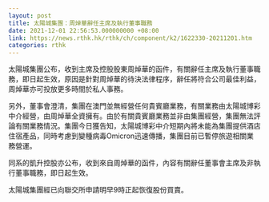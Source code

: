 ```yaml
---
layout: post
title: 太陽城集團：周焯華辭任主席及執行董事職務
date: 2021-12-01 22:56:53.000000000 +08:00
link: https://news.rthk.hk/rthk/ch/component/k2/1622330-20211201.htm
categories: rthk
---
```


太陽城集團公布，收到主席及控股股東周焯華的函件，有關辭任主席及執行董事職務，即日起生效，原因是針對周焯華的待決法律程序，辭任將符合公司最佳利益，周焯華亦可投放更多時間於私人事務。

另外，董事會澄清，集團在澳門並無經營任何貴賓廳業務，有關業務由太陽城博彩中介經營，由周焯華全資擁有。由於有關貴賓廳業務並非由集團經營，集團無法評論有關業務情況。集團今日獲告知，太陽城博彩中介短期內將未能為集團提供酒店住宿產品，同時考慮到變種病毒Omicron迅速傳播，集團目前已暫停旅遊相關業務營運。

同系的凱升控股亦公布，收到來自周焯華的函件，內容有關辭任董事會主席及非執行董事職務，即日起生效。

太陽城集團經已向聯交所申請明早9時正起恢復股份買賣。
